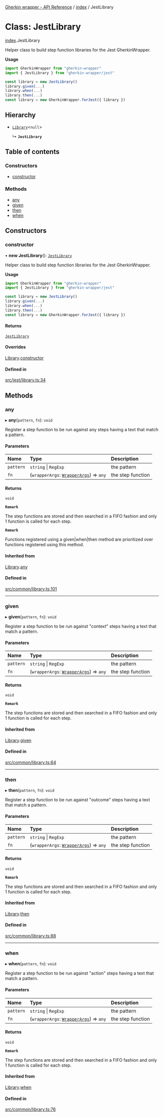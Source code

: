 [Gherkin wrapper - API Reference](../README.md) / [index](../modules/index.md) / JestLibrary

# Class: JestLibrary

[index](../modules/index.md).JestLibrary

Helper class to build step function libraries for the Jest GherkinWrapper.

**Usage**
```ts
import GherkinWrapper from "gherkin-wrapper"
import { JestLibrary } from "gherkin-wrapper/jest"

const library = new JestLibrary()
library.given(...)
library.when(...)
library.then(...)
const library = new GherkinWrapper.forJest({ library })
```

## Hierarchy

- [`Library`](common.Library.md)\<``null``\>

  ↳ **`JestLibrary`**

## Table of contents

### Constructors

- [constructor](index.JestLibrary.md#constructor)

### Methods

- [any](index.JestLibrary.md#any)
- [given](index.JestLibrary.md#given)
- [then](index.JestLibrary.md#then)
- [when](index.JestLibrary.md#when)

## Constructors

### constructor

• **new JestLibrary**(): [`JestLibrary`](index.JestLibrary.md)

Helper class to build step function libraries for the Jest GherkinWrapper.

**Usage**
```ts
import GherkinWrapper from "gherkin-wrapper"
import { JestLibrary } from "gherkin-wrapper/jest"

const library = new JestLibrary()
library.given(...)
library.when(...)
library.then(...)
const library = new GherkinWrapper.forJest({ library })
```

#### Returns

[`JestLibrary`](index.JestLibrary.md)

#### Overrides

[Library](common.Library.md).[constructor](common.Library.md#constructor)

#### Defined in

[src/jest/library.ts:34](https://github.com/Niitch/gherkin-wrapper/blob/0fb44bdd84c0fef4ddb343cfa7f4026e36d5dacf/src/jest/library.ts#L34)

## Methods

### any

▸ **any**(`pattern`, `fn`): `void`

Register a step function to be run against any steps having a text that match a pattern.

#### Parameters

| Name | Type | Description |
| :------ | :------ | :------ |
| `pattern` | `string` \| `RegExp` | the pattern |
| `fn` | (`wrapperArgs`: [`WrapperArgs`](../interfaces/common.WrapperArgs.md)) => `any` | the step function |

#### Returns

`void`

**`Remark`**

The step functions are stored and then searched in a FIFO fashion and only 1 function is called for each step.

**`Remark`**

Functions registered using a given|when|then method are prioritized over functions registered using this method.

#### Inherited from

[Library](common.Library.md).[any](common.Library.md#any)

#### Defined in

[src/common/library.ts:101](https://github.com/Niitch/gherkin-wrapper/blob/0fb44bdd84c0fef4ddb343cfa7f4026e36d5dacf/src/common/library.ts#L101)

___

### given

▸ **given**(`pattern`, `fn`): `void`

Register a step function to be run against "context" steps having a text that match a pattern.

#### Parameters

| Name | Type | Description |
| :------ | :------ | :------ |
| `pattern` | `string` \| `RegExp` | the pattern |
| `fn` | (`wrapperArgs`: [`WrapperArgs`](../interfaces/common.WrapperArgs.md)) => `any` | the step function |

#### Returns

`void`

**`Remark`**

The step functions are stored and then searched in a FIFO fashion and only 1 function is called for each step.

#### Inherited from

[Library](common.Library.md).[given](common.Library.md#given)

#### Defined in

[src/common/library.ts:64](https://github.com/Niitch/gherkin-wrapper/blob/0fb44bdd84c0fef4ddb343cfa7f4026e36d5dacf/src/common/library.ts#L64)

___

### then

▸ **then**(`pattern`, `fn`): `void`

Register a step function to be run against "outcome" steps having a text that match a pattern.

#### Parameters

| Name | Type | Description |
| :------ | :------ | :------ |
| `pattern` | `string` \| `RegExp` | the pattern |
| `fn` | (`wrapperArgs`: [`WrapperArgs`](../interfaces/common.WrapperArgs.md)) => `any` | the step function |

#### Returns

`void`

**`Remark`**

The step functions are stored and then searched in a FIFO fashion and only 1 function is called for each step.

#### Inherited from

[Library](common.Library.md).[then](common.Library.md#then)

#### Defined in

[src/common/library.ts:88](https://github.com/Niitch/gherkin-wrapper/blob/0fb44bdd84c0fef4ddb343cfa7f4026e36d5dacf/src/common/library.ts#L88)

___

### when

▸ **when**(`pattern`, `fn`): `void`

Register a step function to be run against "action" steps having a text that match a pattern.

#### Parameters

| Name | Type | Description |
| :------ | :------ | :------ |
| `pattern` | `string` \| `RegExp` | the pattern |
| `fn` | (`wrapperArgs`: [`WrapperArgs`](../interfaces/common.WrapperArgs.md)) => `any` | the step function |

#### Returns

`void`

**`Remark`**

The step functions are stored and then searched in a FIFO fashion and only 1 function is called for each step.

#### Inherited from

[Library](common.Library.md).[when](common.Library.md#when)

#### Defined in

[src/common/library.ts:76](https://github.com/Niitch/gherkin-wrapper/blob/0fb44bdd84c0fef4ddb343cfa7f4026e36d5dacf/src/common/library.ts#L76)
